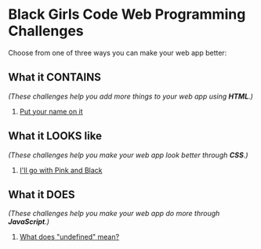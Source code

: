 # Black Girls Code Web Programming Challenges

Choose from one of three ways you can make your web app better:

## What it CONTAINS
_(These challenges help you add more things to your web app using **HTML**.)_

1. [Put your name on it](add-name.md)


## What it LOOKS like
_(These challenges help you make your web app look better through **CSS**.)_

1. [I'll go with Pink and Black](change-colors.md)


## What it DOES
_(These challenges help you make your web app do more through **JavaScript**.)_

1. [What does "undefined" mean?](fix-bug.md)
